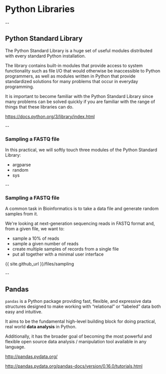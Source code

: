 # Python Libraries

--

## Python Standard Library

The Python Standard Library is a huge set of useful modules distributed with every standard Python installation.

The library contains built-in modules that provide access to 
system functionality such as file I/O that would otherwise be inaccessible to Python programmers, as well as modules written in Python that provide standardized solutions for many problems that occur in everyday programming.

It is important to become familiar with the Python Standard Library since many problems can be solved quickly if you are familiar with the range of things that these libraries can do. 

https://docs.python.org/3/library/index.html

--

### Sampling a FASTQ file

In this practical, we will softly touch three modules of the Python Standard 
Library:

* argparse
* random
* sys

--

### Sampling a FASTQ file

A common task in Bioinformatics is to take a data file  and generate random 
samples from it.

We're looking at next-generation sequencing reads in FASTQ format and, from a
 given file, we want to:
 
 * sample a 10% of reads 
 * sample a given number of reads
 * create multiple samples of records from a single file
 * put all together with a minimal user interface

{{ site.github_url }}/files/sampling

--

## Pandas

`pandas` is a Python package providing fast, flexible, and expressive data structures designed to make working with “relational” or “labeled” data both easy and intuitive. 

It aims to be the fundamental high-level building block for doing practical, real world **data analysis** in Python. 

Additionally, it has the broader goal of becoming the most powerful and flexible open source data analysis / manipulation tool available in any language.

http://pandas.pydata.org/

http://pandas.pydata.org/pandas-docs/version/0.16.0/tutorials.html